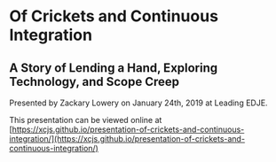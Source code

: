# Of Crickets and Continuous Integration

## A Story of Lending a Hand, Exploring Technology, and Scope Creep

Presented by Zackary Lowery on January 24th, 2019 at Leading EDJE.

This presentation can be viewed online at
[https://xcjs.github.io/presentation-of-crickets-and-continuous-integration/](https://xcjs.github.io/presentation-of-crickets-and-continuous-integration/)
